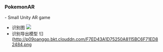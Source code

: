<h3>PokemonAR</h3>
- Small Unity AR game

- 识别图
![](http://p09oanggo.bkt.clouddn.com/1-assets-images-media-screenshot-zenyatta-screenshot-008.jpg)
- 识别导出模型
![](http://p09oanggo.bkt.clouddn.com/F7ED43A1D75250A8115BC6F71ED82484.png
